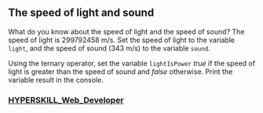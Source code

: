 ## The speed of light and sound

What do you know about the speed of light and the speed of sound? The speed of light is 299792458 m/s. Set the speed of light to the variable `light`, and the speed of sound (343 m/s) to the variable `sound`.

Using the ternary operator, set the variable `lightIsPower` *true* if the speed of light is greater than the speed of sound and *false* otherwise. Print the variable result in the console.

### [HYPERSKILL_Web_Developer](https://github.com/kakanew/HYPERSKILL_Web_Developer)

